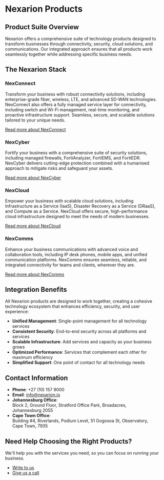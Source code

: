 # Nexarion Products

## Product Suite Overview

Nexarion offers a comprehensive suite of technology products designed to
transform businesses through connectivity, security, cloud solutions, and
communications. Our integrated approach ensures that all products work
seamlessly together while addressing specific business needs.

## The Nexarion Stack

### NexConnect

Transform your business with robust connectivity solutions, including
enterprise-grade fiber, wireless, LTE, and advanced SD-WAN technologies.
NexConnect also offers a fully managed service layer for connectivity,
including switch and Wi-Fi management, real-time monitoring, and proactive
infrastructure support. Seamless, secure, and scalable solutions tailored to
your unique needs.

[Read more about NexConnect](https://www.nexarion.io/products/NexConnect)

### NexCyber

Fortify your business with a comprehensive suite of security solutions,
including managed firewalls, FortiAnalyzer, FortiEMS, and FortiEDR.
NexCyber delivers cutting-edge protection combined with a humanised
approach to mitigate risks and safeguard your assets.

[Read more about NexCyber](https://www.nexarion.io/products/NexCyber)

### NexCloud

Empower your business with scalable cloud solutions, including
Infrastructure as a Service (IaaS), Disaster Recovery as a Service (DRaaS),
and Compute as a Service. NexCloud offers secure, high-performance cloud
infrastructure designed to meet the needs of modern businesses.

[Read more about NexCloud](https://www.nexarion.io/products/NexCloud)

### NexComms

Enhance your business communications with advanced voice and collaboration
tools, including IP desk phones, mobile apps, and unified communication
platforms. NexComms ensures seamless, reliable, and integrated connectivity
for teams and clients, wherever they are.

[Read more about NexComms](https://www.nexarion.io/products/NexComms)

## Integration Benefits

All Nexarion products are designed to work together, creating a cohesive
technology ecosystem that enhances efficiency, security, and user
experience:

- **Unified Management**: Single-point management for all technology services
- **Consistent Security**: End-to-end security across all platforms and services
- **Scalable Infrastructure**: Add services and capacity as your business grows
- **Optimized Performance**: Services that complement each other for maximum
  efficiency
- **Simplified Support**: One point of contact for all technology needs

## Contact Information

- **Phone**: +27 (10) 157 9000
- **Email**: [info@nexarion.io](mailto:info@nexarion.io)
- **Johannesburg Office**:  
  Block 2, Ground Floor, Stratford Office Park, Broadacres,  
  Johannesburg 2055
- **Cape Town Office**:  
  Building #4, Riverlands, Podium Level, 51 Gogosoa St, Observatory,  
  Cape Town, 7935

## Need Help Choosing the Right Products?

We'll help you with the services you need, so you can focus on running your
business.

- [Write to us](https://www.nexarion.io/contact)
- [Give us a call](tel:+27101579000)
